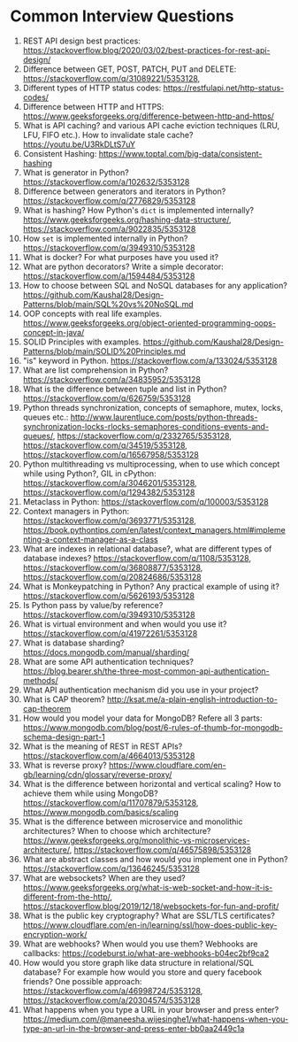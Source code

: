 # Common Interview Questions

1. REST API design best practices: https://stackoverflow.blog/2020/03/02/best-practices-for-rest-api-design/
2. Difference between GET, POST, PATCH, PUT and DELETE: https://stackoverflow.com/q/31089221/5353128, 
3. Different types of HTTP status codes: https://restfulapi.net/http-status-codes/
4. Difference between HTTP and HTTPS: https://www.geeksforgeeks.org/difference-between-http-and-https/
5. What is API caching? and various API cache eviction techniques (LRU, LFU, FIFO etc.). How to invalidate stale cache? https://youtu.be/U3RkDLtS7uY
6. Consistent Hashing: https://www.toptal.com/big-data/consistent-hashing
7. What is generator in Python?  https://stackoverflow.com/a/102632/5353128
8. Difference between generators and iterators in Python? https://stackoverflow.com/q/2776829/5353128
9. What is hashing? How Python's `dict` is implemented internally? https://www.geeksforgeeks.org/hashing-data-structure/, https://stackoverflow.com/a/9022835/5353128
10. How `set` is implemented internally in Python? https://stackoverflow.com/q/3949310/5353128
11. What is docker? For what purposes have you used it?
12. What are python decorators? Write a simple decorator: https://stackoverflow.com/a/1594484/5353128
13. How to choose between SQL and NoSQL databases for any application? https://github.com/Kaushal28/Design-Patterns/blob/main/SQL%20vs%20NoSQL.md
14. OOP concepts with real life examples. https://www.geeksforgeeks.org/object-oriented-programming-oops-concept-in-java/
15. SOLID Principles with examples. https://github.com/Kaushal28/Design-Patterns/blob/main/SOLID%20Principles.md
16. "is" keyword in Python. https://stackoverflow.com/a/133024/5353128
17. What are list comprehension in Python? https://stackoverflow.com/a/34835952/5353128
18. What is the difference between tuple and list in Python? https://stackoverflow.com/q/626759/5353128
19. Python threads synchronization, concepts of semaphore, mutex, locks, queues etc.: http://www.laurentluce.com/posts/python-threads-synchronization-locks-rlocks-semaphores-conditions-events-and-queues/, https://stackoverflow.com/q/2332765/5353128, https://stackoverflow.com/q/34519/5353128, https://stackoverflow.com/q/16567958/5353128
20. Python multithreading vs multiprocessing, when to use which concept while using Python?, GIL in cPython: https://stackoverflow.com/a/3046201/5353128, https://stackoverflow.com/q/1294382/5353128
21. Metaclass in Python: https://stackoverflow.com/q/100003/5353128
22. Context managers in Python: https://stackoverflow.com/q/3693771/5353128, https://book.pythontips.com/en/latest/context_managers.html#implementing-a-context-manager-as-a-class
23. What are indexes in relational database?, what are different types of database indexes? https://stackoverflow.com/q/1108/5353128, https://stackoverflow.com/q/36808877/5353128, https://stackoverflow.com/q/20824686/5353128
24. What is Monkeypatching in Python? Any practical example of using it?  https://stackoverflow.com/q/5626193/5353128
25. Is Python pass by value/by reference? https://stackoverflow.com/q/3949310/5353128
26. What is virtual environment and when would you use it? https://stackoverflow.com/q/41972261/5353128
27. What is database sharding? https://docs.mongodb.com/manual/sharding/
28. What are some API authentication techniques? https://blog.bearer.sh/the-three-most-common-api-authentication-methods/
29. What API authentication mechanism did you use in your project?
30. What is CAP theorem? http://ksat.me/a-plain-english-introduction-to-cap-theorem
31. How would you model your data for MongoDB? Refere all 3 parts: https://www.mongodb.com/blog/post/6-rules-of-thumb-for-mongodb-schema-design-part-1
32. What is the meaning of REST in REST APIs? https://stackoverflow.com/a/4664013/5353128
33. What is reverse proxy? https://www.cloudflare.com/en-gb/learning/cdn/glossary/reverse-proxy/
34. What is the difference between horizontal and vertical scaling? How to achieve them while using MongoDB? https://stackoverflow.com/q/11707879/5353128, https://www.mongodb.com/basics/scaling
35. What is the difference between microservice and monolithic architectures? When to choose which architecture? https://www.geeksforgeeks.org/monolithic-vs-microservices-architecture/, https://stackoverflow.com/q/46575898/5353128
36. What are abstract classes and how would you implement one in Python? https://stackoverflow.com/q/13646245/5353128
37. What are websockets? When are they used? https://www.geeksforgeeks.org/what-is-web-socket-and-how-it-is-different-from-the-http/, https://stackoverflow.blog/2019/12/18/websockets-for-fun-and-profit/
38. What is the public key cryptography? What are SSL/TLS certificates? https://www.cloudflare.com/en-in/learning/ssl/how-does-public-key-encryption-work/
39. What are webhooks? When would you use them? Webhooks are callbacks: https://codeburst.io/what-are-webhooks-b04ec2bf9ca2
40. How would you store graph like data structure in relational/SQL database? For example how would you store and query facebook friends? One possible approach: https://stackoverflow.com/a/46998724/5353128, https://stackoverflow.com/a/20304574/5353128
41. What happens when you type a URL in your browser and press enter? https://medium.com/@maneesha.wijesinghe1/what-happens-when-you-type-an-url-in-the-browser-and-press-enter-bb0aa2449c1a
